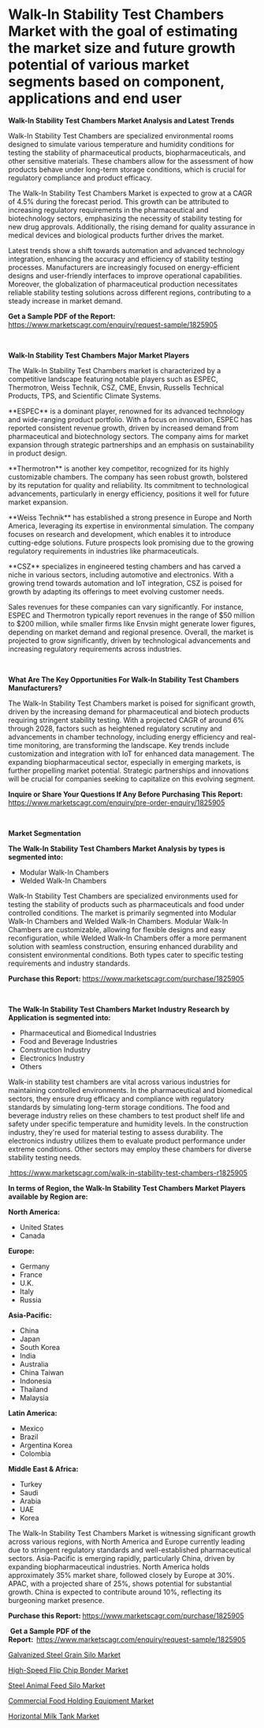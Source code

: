<p><h1>Walk-In Stability Test Chambers Market with the goal of estimating the market size and future growth potential of various market segments based on component, applications and end user</h1></p><p><strong>Walk-In Stability Test Chambers Market Analysis and Latest Trends</strong></p>
<p><p>Walk-In Stability Test Chambers are specialized environmental rooms designed to simulate various temperature and humidity conditions for testing the stability of pharmaceutical products, biopharmaceuticals, and other sensitive materials. These chambers allow for the assessment of how products behave under long-term storage conditions, which is crucial for regulatory compliance and product efficacy.</p><p>The Walk-In Stability Test Chambers Market is expected to grow at a CAGR of 4.5% during the forecast period. This growth can be attributed to increasing regulatory requirements in the pharmaceutical and biotechnology sectors, emphasizing the necessity of stability testing for new drug approvals. Additionally, the rising demand for quality assurance in medical devices and biological products further drives the market.</p><p>Latest trends show a shift towards automation and advanced technology integration, enhancing the accuracy and efficiency of stability testing processes. Manufacturers are increasingly focused on energy-efficient designs and user-friendly interfaces to improve operational capabilities. Moreover, the globalization of pharmaceutical production necessitates reliable stability testing solutions across different regions, contributing to a steady increase in market demand.</p></p>
<p><strong>Get a Sample PDF of the Report:&nbsp;</strong> <a href="https://www.marketscagr.com/enquiry/request-sample/1825905?utm_campaign=3221&utm_medium=2&utm_source=Github&utm_content=ia&utm_term=12042025&utm_id=walk-in-stability-test-chambers">https://www.marketscagr.com/enquiry/request-sample/1825905</a></p>
<p>&nbsp;</p>
<p><strong>Walk-In Stability Test Chambers Major Market Players</strong></p>
<p><p>The Walk-In Stability Test Chambers market is characterized by a competitive landscape featuring notable players such as ESPEC, Thermotron, Weiss Technik, CSZ, CME, Envsin, Russells Technical Products, TPS, and Scientific Climate Systems. </p><p>**ESPEC** is a dominant player, renowned for its advanced technology and wide-ranging product portfolio. With a focus on innovation, ESPEC has reported consistent revenue growth, driven by increased demand from pharmaceutical and biotechnology sectors. The company aims for market expansion through strategic partnerships and an emphasis on sustainability in product design.</p><p>**Thermotron** is another key competitor, recognized for its highly customizable chambers. The company has seen robust growth, bolstered by its reputation for quality and reliability. Its commitment to technological advancements, particularly in energy efficiency, positions it well for future market expansion.</p><p>**Weiss Technik** has established a strong presence in Europe and North America, leveraging its expertise in environmental simulation. The company focuses on research and development, which enables it to introduce cutting-edge solutions. Future prospects look promising due to the growing regulatory requirements in industries like pharmaceuticals.</p><p>**CSZ** specializes in engineered testing chambers and has carved a niche in various sectors, including automotive and electronics. With a growing trend towards automation and IoT integration, CSZ is poised for growth by adapting its offerings to meet evolving customer needs.</p><p>Sales revenues for these companies can vary significantly. For instance, ESPEC and Thermotron typically report revenues in the range of $50 million to $200 million, while smaller firms like Envsin might generate lower figures, depending on market demand and regional presence. Overall, the market is projected to grow significantly, driven by technological advancements and increasing regulatory requirements across industries.</p></p>
<p>&nbsp;</p>
<p><strong>What Are The Key Opportunities For Walk-In Stability Test Chambers Manufacturers?</strong></p>
<p><p>The Walk-In Stability Test Chambers market is poised for significant growth, driven by the increasing demand for pharmaceutical and biotech products requiring stringent stability testing. With a projected CAGR of around 6% through 2028, factors such as heightened regulatory scrutiny and advancements in chamber technology, including energy efficiency and real-time monitoring, are transforming the landscape. Key trends include customization and integration with IoT for enhanced data management. The expanding biopharmaceutical sector, especially in emerging markets, is further propelling market potential. Strategic partnerships and innovations will be crucial for companies seeking to capitalize on this evolving segment.</p></p>
<p><strong>Inquire or Share Your Questions If Any Before Purchasing This Report:</strong> <a href="https://www.marketscagr.com/enquiry/pre-order-enquiry/1825905?utm_campaign=3221&utm_medium=2&utm_source=Github&utm_content=ia&utm_term=12042025&utm_id=walk-in-stability-test-chambers">https://www.marketscagr.com/enquiry/pre-order-enquiry/1825905</a></p>
<p>&nbsp;</p>
<p><strong>Market Segmentation</strong></p>
<p><strong>The Walk-In Stability Test Chambers Market Analysis by types is segmented into:</strong></p>
<p><ul><li>Modular Walk-In Chambers</li><li>Welded Walk-In Chambers</li></ul></p>
<p><p>Walk-In Stability Test Chambers are specialized environments used for testing the stability of products such as pharmaceuticals and food under controlled conditions. The market is primarily segmented into Modular Walk-In Chambers and Welded Walk-In Chambers. Modular Walk-In Chambers are customizable, allowing for flexible designs and easy reconfiguration, while Welded Walk-In Chambers offer a more permanent solution with seamless construction, ensuring enhanced durability and consistent environmental conditions. Both types cater to specific testing requirements and industry standards.</p></p>
<p><strong>Purchase this Report:&nbsp;</strong><a href="https://www.marketscagr.com/purchase/1825905?utm_campaign=3221&utm_medium=2&utm_source=Github&utm_content=ia&utm_term=12042025&utm_id=walk-in-stability-test-chambers">https://www.marketscagr.com/purchase/1825905</a></p>
<p>&nbsp;</p>
<p><strong>The Walk-In Stability Test Chambers Market Industry Research by Application is segmented into:</strong></p>
<p><ul><li>Pharmaceutical and Biomedical Industries</li><li>Food and Beverage Industries</li><li>Construction Industry</li><li>Electronics Industry</li><li>Others</li></ul></p>
<p><p>Walk-in stability test chambers are vital across various industries for maintaining controlled environments. In the pharmaceutical and biomedical sectors, they ensure drug efficacy and compliance with regulatory standards by simulating long-term storage conditions. The food and beverage industry relies on these chambers to test product shelf life and safety under specific temperature and humidity levels. In the construction industry, they're used for material testing to assess durability. The electronics industry utilizes them to evaluate product performance under extreme conditions. Other sectors may employ these chambers for diverse stability testing needs.</p></p>
<p><a href="https://www.marketscagr.com/walk-in-stability-test-chambers-r1825905?utm_campaign=3221&utm_medium=2&utm_source=Github&utm_content=ia&utm_term=12042025&utm_id=walk-in-stability-test-chambers">&nbsp;https://www.marketscagr.com/walk-in-stability-test-chambers-r1825905</a></p>
<p><strong>In terms of Region, the Walk-In Stability Test Chambers Market Players available by Region are:</strong></p>
<p>
    <p> <strong> North America: </strong>
        <ul>
            <li>United States</li>
            <li>Canada</li>
        </ul>
        </p> 
    <p> <strong> Europe: </strong>
        <ul>
            <li>Germany</li>
            <li>France</li>
            <li>U.K.</li>
            <li>Italy</li>
            <li>Russia</li>
        </ul>
        </p> 
    <p> <strong> Asia-Pacific: </strong>
        <ul>
            <li>China</li>
            <li>Japan</li>
            <li>South Korea</li>
            <li>India</li>
            <li>Australia</li>
            <li>China Taiwan</li>
            <li>Indonesia</li>
            <li>Thailand</li>
            <li>Malaysia</li>
        </ul>
        </p> 
    <p> <strong> Latin America: </strong>
        <ul>
            <li>Mexico</li>
            <li>Brazil</li>
            <li>Argentina Korea</li>
            <li>Colombia</li>
        </ul>
        </p> 
    <p> <strong> Middle East & Africa: </strong>
        <ul>
            <li>Turkey</li>
            <li>Saudi</li>
            <li>Arabia</li>
            <li>UAE</li>
            <li>Korea</li>
        </ul>
    </p>
    </p>
<p><p>The Walk-In Stability Test Chambers Market is witnessing significant growth across various regions, with North America and Europe currently leading due to stringent regulatory standards and well-established pharmaceutical sectors. Asia-Pacific is emerging rapidly, particularly China, driven by expanding biopharmaceutical industries. North America holds approximately 35% market share, followed closely by Europe at 30%. APAC, with a projected share of 25%, shows potential for substantial growth. China is expected to contribute around 10%, reflecting its burgeoning market presence.</p></p>
<p><strong>Purchase this Report: </strong><a href="https://www.marketscagr.com/purchase/1825905?utm_campaign=3221&utm_medium=2&utm_source=Github&utm_content=ia&utm_term=12042025&utm_id=walk-in-stability-test-chambers">https://www.marketscagr.com/purchase/1825905</a></p>
<p>&nbsp;<strong>Get a Sample PDF of the Report:&nbsp;&nbsp;</strong><a href="https://www.marketscagr.com/enquiry/request-sample/1825905?utm_campaign=3221&utm_medium=2&utm_source=Github&utm_content=ia&utm_term=12042025&utm_id=walk-in-stability-test-chambers">https://www.marketscagr.com/enquiry/request-sample/1825905</a></p>
<p><strong></strong></p>
<p><p><a href="https://github.com/drevertevell/Market-Research-Report-List-1/blob/main/galvanized-steel-grain-silo-market.md?utm_campaign=3221&utm_medium=2&utm_source=Github&utm_content=ia&utm_term=12042025&utm_id=walk-in-stability-test-chambers">Galvanized Steel Grain Silo Market</a></p><p><a href="https://github.com/jolashta/Market-Research-Report-List-1/blob/main/high-speed-flip-chip-bonder-market.md?utm_campaign=3221&utm_medium=2&utm_source=Github&utm_content=ia&utm_term=12042025&utm_id=walk-in-stability-test-chambers">High-Speed Flip Chip Bonder Market</a></p><p><a href="https://github.com/ienamoun/Market-Research-Report-List-1/blob/main/steel-animal-feed-silo-market.md?utm_campaign=3221&utm_medium=2&utm_source=Github&utm_content=ia&utm_term=12042025&utm_id=walk-in-stability-test-chambers">Steel Animal Feed Silo Market</a></p><p><a href="https://github.com/elhibacajka/Market-Research-Report-List-1/blob/main/commercial-food-holding-equipment-market.md?utm_campaign=3221&utm_medium=2&utm_source=Github&utm_content=ia&utm_term=12042025&utm_id=walk-in-stability-test-chambers">Commercial Food Holding Equipment Market</a></p><p><a href="https://github.com/lazregaartun/Market-Research-Report-List-1/blob/main/horizontal-milk-tank-market.md?utm_campaign=3221&utm_medium=2&utm_source=Github&utm_content=ia&utm_term=12042025&utm_id=walk-in-stability-test-chambers">Horizontal Milk Tank Market</a></p></p>